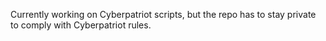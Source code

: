 Currently working on Cyberpatriot scripts, but the repo has to stay private to comply with Cyberpatriot rules.
